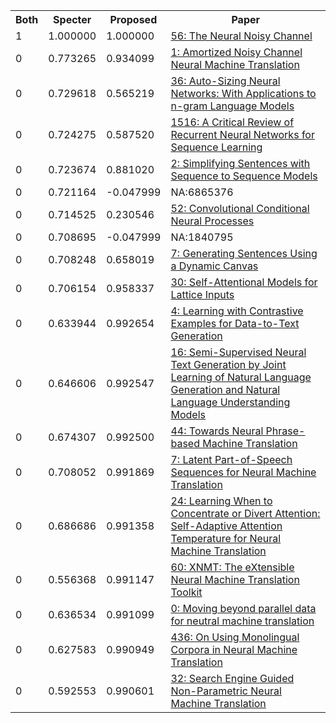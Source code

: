 <html><table><tr>
<th>Both</th>
<th>Specter</th>
<th>Proposed</th>
<th>Paper</th>
</tr>
<tr>
<td>1</td>
<td>1.000000</td>
<td>1.000000</td>
<td><a href="https://www.semanticscholar.org/paper/d19b712f90cde698cc96ebd5fe291b410e3f0f9c">56: The Neural Noisy Channel</a></td>
</tr>
<tr>
<td>0</td>
<td>0.773265</td>
<td>0.934099</td>
<td><a href="https://www.semanticscholar.org/paper/67c436dc7022dfbdebe38f22f3f475bb202eaec0">1: Amortized Noisy Channel Neural Machine Translation</a></td>
</tr>
<tr>
<td>0</td>
<td>0.729618</td>
<td>0.565219</td>
<td><a href="https://www.semanticscholar.org/paper/4b267c6a41813e16937d99ed0eed72c4edcd2dca">36: Auto-Sizing Neural Networks: With Applications to n-gram Language Models</a></td>
</tr>
<tr>
<td>0</td>
<td>0.724275</td>
<td>0.587520</td>
<td><a href="https://www.semanticscholar.org/paper/a6336fa1bcdeb7c84d2c4189728f0c1b2b7d0883">1516: A Critical Review of Recurrent Neural Networks for Sequence Learning</a></td>
</tr>
<tr>
<td>0</td>
<td>0.723674</td>
<td>0.881020</td>
<td><a href="https://www.semanticscholar.org/paper/eb8fb36d983c42d5f708e4709eeb8489dbe05236">2: Simplifying Sentences with Sequence to Sequence Models</a></td>
</tr>
<tr>
<td>0</td>
<td>0.721164</td>
<td>-0.047999</td>
<td>NA:6865376</td>
</tr>
<tr>
<td>0</td>
<td>0.714525</td>
<td>0.230546</td>
<td><a href="https://www.semanticscholar.org/paper/ab6418856eced17a5139e757fb9880c9e2df24fc">52: Convolutional Conditional Neural Processes</a></td>
</tr>
<tr>
<td>0</td>
<td>0.708695</td>
<td>-0.047999</td>
<td>NA:1840795</td>
</tr>
<tr>
<td>0</td>
<td>0.708248</td>
<td>0.658019</td>
<td><a href="https://www.semanticscholar.org/paper/b8e9e3cc18b96cd451c7ad0868cd9a16ec984256">7: Generating Sentences Using a Dynamic Canvas</a></td>
</tr>
<tr>
<td>0</td>
<td>0.706154</td>
<td>0.958337</td>
<td><a href="https://www.semanticscholar.org/paper/309b2c75dcdafea19a053876e56cef9747d428fb">30: Self-Attentional Models for Lattice Inputs</a></td>
</tr>
<tr>
<td>0</td>
<td>0.633944</td>
<td>0.992654</td>
<td><a href="https://www.semanticscholar.org/paper/bcce292f7e526b63246c9eda9d689ed7e18b0f18">4: Learning with Contrastive Examples for Data-to-Text Generation</a></td>
</tr>
<tr>
<td>0</td>
<td>0.646606</td>
<td>0.992547</td>
<td><a href="https://www.semanticscholar.org/paper/8d01136c5143cf4e667d6c296c530c1d3f8f7f5c">16: Semi-Supervised Neural Text Generation by Joint Learning of Natural Language Generation and Natural Language Understanding Models</a></td>
</tr>
<tr>
<td>0</td>
<td>0.674307</td>
<td>0.992500</td>
<td><a href="https://www.semanticscholar.org/paper/5616064812996ab1fae525f9679f300c7c307895">44: Towards Neural Phrase-based Machine Translation</a></td>
</tr>
<tr>
<td>0</td>
<td>0.708052</td>
<td>0.991869</td>
<td><a href="https://www.semanticscholar.org/paper/9f3f6deeb1f03ebd52f9ab44275ad382fe60d073">7: Latent Part-of-Speech Sequences for Neural Machine Translation</a></td>
</tr>
<tr>
<td>0</td>
<td>0.686686</td>
<td>0.991358</td>
<td><a href="https://www.semanticscholar.org/paper/d524bd471d631d302cfd98316839c52f11a69a88">24: Learning When to Concentrate or Divert Attention: Self-Adaptive Attention Temperature for Neural Machine Translation</a></td>
</tr>
<tr>
<td>0</td>
<td>0.556368</td>
<td>0.991147</td>
<td><a href="https://www.semanticscholar.org/paper/6c82727731955a2332a0cc38ec56b35a971061eb">60: XNMT: The eXtensible Neural Machine Translation Toolkit</a></td>
</tr>
<tr>
<td>0</td>
<td>0.636534</td>
<td>0.991099</td>
<td><a href="https://www.semanticscholar.org/paper/22f5686322d2974638128c99bada80300448dd20">0: Moving beyond parallel data for neutral machine translation</a></td>
</tr>
<tr>
<td>0</td>
<td>0.627583</td>
<td>0.990949</td>
<td><a href="https://www.semanticscholar.org/paper/5fcd41ca42659ff792fc8ee7d535156e8e69f987">436: On Using Monolingual Corpora in Neural Machine Translation</a></td>
</tr>
<tr>
<td>0</td>
<td>0.592553</td>
<td>0.990601</td>
<td><a href="https://www.semanticscholar.org/paper/181ec35e1da386cd5e38ef54c20af63e41def3b0">32: Search Engine Guided Non-Parametric Neural Machine Translation</a></td>
</tr>
</table></html>
